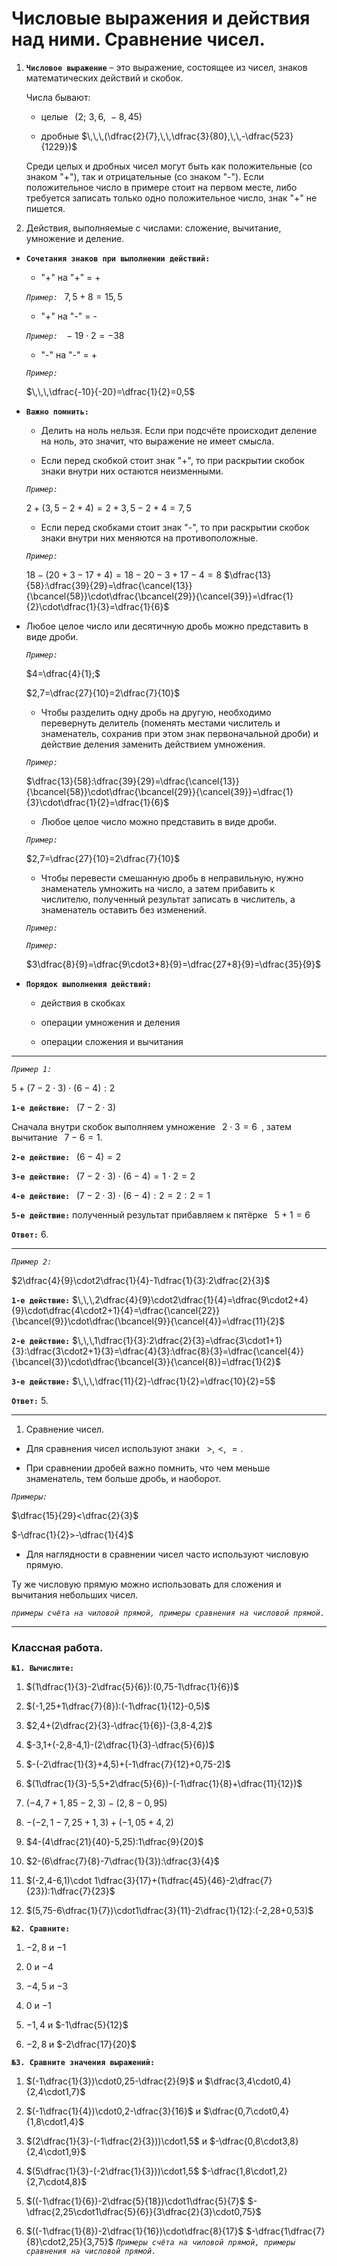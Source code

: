 # Числовые выражения и действия над ними. Сравнение чисел.

1) **`Числовое выражение`** – это выражение, состоящее из чисел, знаков математических действий и скобок.
   
   Числа бывают:

   - целые $\,\,\,(2;\,\,3,6,\,\,-8,45)$

   - дробные $\,\,\,(\dfrac{2}{7},\,\,\dfrac{3}{80},\,\,-\dfrac{523}{1229})$

   Среди целых и дробных чисел могут быть как положительные (со знаком "+"), так и отрицательные (со знаком "-"). Если положительное число в примере стоит на первом месте, либо требуется записать только одно положительное число, знак "+" не пишется.

2) Действия, выполняемые с числами: сложение, вычитание, умножение и деление.
   
- **`Сочетания знаков при выполнении действий:`**

   - "+" на "+" = + 

   *`Пример:`* $\,\,\,7,5+8=15,5$

   - "+" на "-" = -

   *`Пример:`* $\,\,\,-19\cdot2=-38$
   
   - "-" на "-" = +

   *`Пример:`* 
   
   $\,\,\,\dfrac{-10}{-20}=\dfrac{1}{2}=0,5$

- **`Важно помнить:`**
  
  - Делить на ноль нельзя. Если при подсчёте происходит деление на ноль, это значит, что выражение не имеет смысла.

  - Если перед скобкой стоит знак "+", то при раскрытии скобок знаки внутри них остаются неизменными.

  *`Пример:`*

  $2+(3,5-2+4)=2+3,5-2+4=7,5$

  - Если перед скобками стоит знак "-", то при раскрытии скобок знаки внутри них меняются на противоположные.

  *`Пример:`*

  $18-(20+3-17+4)=18-20-3+17-4=8$
  $\dfrac{13}{58}:\dfrac{39}{29}=\dfrac{\cancel{13}}{\bcancel{58}}\cdot\dfrac{\bcancel{29}}{\cancel{39}}=\dfrac{1}{2}\cdot\dfrac{1}{3}=\dfrac{1}{6}$

- Любое целое число или десятичную дробь можно представить в виде дроби.

   *`Пример:`* 

   $4=\dfrac{4}{1};$
   
   $2,7=\dfrac{27}{10}=2\dfrac{7}{10}$

  - Чтобы разделить одну дробь на другую, необходимо перевернуть делитель (поменять местами числитель и знаменатель, сохранив при этом знак первоначальной дроби) и действие деления заменить действием умножения.

  *`Пример:`* 

  $\dfrac{13}{58}:\dfrac{39}{29}=\dfrac{\cancel{13}}{\bcancel{58}}\cdot\dfrac{\bcancel{29}}{\cancel{39}}=\dfrac{1}{3}\cdot\dfrac{1}{2}=\dfrac{1}{6}$

   - Любое целое число можно представить в виде дроби.
   
   *`Пример:`* 
   
   $2,7=\dfrac{27}{10}=2\dfrac{7}{10}$
   
   - Чтобы перевести смешанную дробь в неправильную, нужно знаменатель умножить на число, а затем прибавить к числителю, полученный результат записать в числитель, а знаменатель оставить без изменений.
   
   *`Пример:`* 
   
   *`Пример:`* 

   $3\dfrac{8}{9}=\dfrac{9\cdot3+8}{9}=\dfrac{27+8}{9}=\dfrac{35}{9}$

- **`Порядок выполнения действий:`**

   - действия в скобках

   - операции умножения и деления

   - операции сложения и вычитания
***
   *`Пример 1:`*

   $5+(7-2\cdot3)\cdot(6-4):2$

   **`1-е действие:`** $\,\,\,(7-2\cdot3)$

   Сначала внутри скобок выполняем умножение $\,\,\,2\cdot3=6\,\,\,$, затем вычитание $\,\,\,7-6=1$.

   **`2-е действие:`** $\,\,\,(6-4)=2$

   **`3-е действие:`** $\,\,\,(7-2\cdot3)\cdot(6-4)=1\cdot2=2$

   **`4-е действие:`** $\,\,\,(7-2\cdot3)\cdot(6-4):2=2:2=1$

   **`5-е действие:`** полученный результат прибавляем к пятёрке $\,\,\,5+1=6$

   **`Ответ:`** $6.$
***
   *`Пример 2:`* 

   $2\dfrac{4}{9}\cdot2\dfrac{1}{4}-1\dfrac{1}{3}:2\dfrac{2}{3}$

   **`1-е действие:`** $\,\,\,2\dfrac{4}{9}\cdot2\dfrac{1}{4}=\dfrac{9\cdot2+4}{9}\cdot\dfrac{4\cdot2+1}{4}=\dfrac{\cancel{22}}{\bcancel{9}}\cdot\dfrac{\bcancel{9}}{\cancel{4}}=\dfrac{11}{2}$

   **`2-е действие:`** $\,\,\,1\dfrac{1}{3}:2\dfrac{2}{3}=\dfrac{3\cdot1+1}{3}:\dfrac{3\cdot2+1}{3}=\dfrac{4}{3}:\dfrac{8}{3}=\dfrac{\cancel{4}}{\bcancel{3}}\cdot\dfrac{\bcancel{3}}{\cancel{8}}=\dfrac{1}{2}$

   **`3-е действие:`** $\,\,\,\dfrac{11}{2}-\dfrac{1}{2}=\dfrac{10}{2}=5$

   **`Ответ:`** $5.$
***
1) Сравнение чисел.
   
- Для сравнения чисел используют знаки $\,\,\,>,\,\,<,\,\,=.$

- При сравнении дробей важно помнить, что чем меньше знаменатель, тем больше дробь, и наоборот.

*`Примеры:`*

$\dfrac{15}{29}<\dfrac{2}{3}$

$-\dfrac{1}{2}>-\dfrac{1}{4}$

- Для наглядности в сравнении чисел часто используют числовую прямую.

Ту же числовую прямую можно использовать для сложения и вычитания небольших чисел.

*`примеры счёта на чиловой прямой, примеры сравнения на числовой прямой.`*
***
### Классная работа.

**`№1. Вычислите:`**

1) $(1\dfrac{1}{3}-2\dfrac{5}{6}):(0,75-1\dfrac{1}{6})$

2) $(-1,25+1\dfrac{7}{8}):(-1\dfrac{1}{12}-0,5)$

3) $2,4+(2\dfrac{2}{3}-\dfrac{1}{6})-(3,8-4,2)$

4) $-3,1+(-2,8-4,1)-(2\dfrac{1}{3}-\dfrac{5}{6})$

5) $-(-2\dfrac{1}{3}+4,5)+(-1\dfrac{7}{12}+0,75-2)$

6) $(1\dfrac{1}{3}-5,5+2\dfrac{5}{6})-(-1\dfrac{1}{8}+\dfrac{11}{12})$

7) $(-4,7+1,85-2,3)-(2,8-0,95)$

8) $-(-2,1-7,25+1,3)+(-1,05+4,2)$

9) $4-(4\dfrac{21}{40}-5,25):1\dfrac{9}{20}$

10) $2-(6\dfrac{7}{8}-7\dfrac{1}{3}):\dfrac{3}{4}$

11) $(-2,4-6,1)\cdot 1\dfrac{3}{17}+(1\dfrac{45}{46}-2\dfrac{7}{23}):1\dfrac{7}{23}$

12) $(5,75-6\dfrac{1}{7})\cdot1\dfrac{3}{11}-2\dfrac{1}{12}:(-2,28+0,53)$

**`№2. Сравните:`**

1) $-2,8$ и $-1$

2) $0$ и $-4$

3) $-4,5$ и $-3$

4) $0$ и $-1$

5) $-1,4$ и $-1\dfrac{5}{12}$

6) $-2,8$ и $-2\dfrac{17}{20}$

**`№3. Сравните значения выражений:`**

1) $(-1\dfrac{1}{3})\cdot0,25-\dfrac{2}{9}$ и $\dfrac{3,4\cdot0,4}{2,4\cdot1,7}$

2) $(-1\dfrac{1}{4})\cdot0,2-\dfrac{3}{16}$ и $\dfrac{0,7\cdot0,4}{1,8\cdot1,4}$

3) $(2\dfrac{1}{3}-(-1\dfrac{2}{3}))\cdot1,5$ и $-\dfrac{0,8\cdot3,8}{2,4\cdot1,9}$

4) $(5\dfrac{1}{3}-(-2\dfrac{1}{3}))\cdot1,5$ $-\dfrac{1,8\cdot1,2}{2,7\cdot4,8}$

5) $((-1\dfrac{1}{6})-2\dfrac{5}{18})\cdot1\dfrac{5}{7}$ $-\dfrac{2,25\cdot1\dfrac{5}{6}}{3\dfrac{2}{3}\cdot0,75}$

6) $((-1\dfrac{1}{8})-2\dfrac{1}{16})\cdot\dfrac{8}{17}$ $-\dfrac{1\dfrac{7}{8}\cdot2,25}{3,75}$
*`Примеры счёта на чиловой прямой, примеры сравнения на числовой прямой.`*
